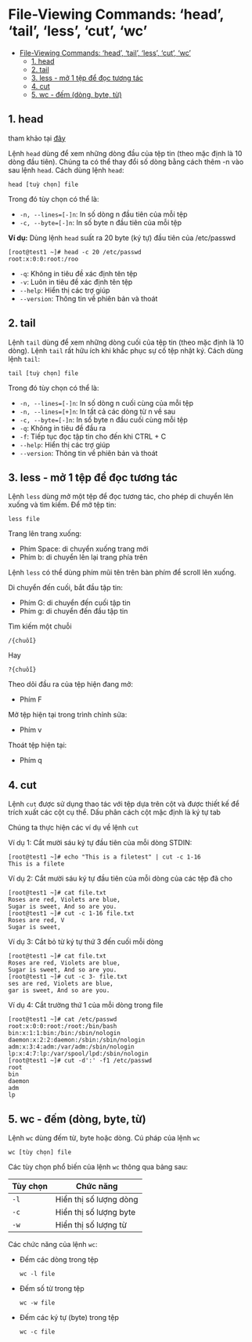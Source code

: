 

# File-Viewing Commands: ‘head’, ‘tail’, ‘less’, ‘cut’, ‘wc’
- [File-Viewing Commands: ‘head’, ‘tail’, ‘less’, ‘cut’, ‘wc’](#file-viewing-commands-head-tail-less-cut-wc)
  - [1. head](#1-head)
  - [2. tail](#2-tail)
  - [3. less - mở 1 tệp để đọc tương tác](#3-less---mở-1-tệp-để-đọc-tương-tác)
  - [4. cut](#4-cut)
  - [5. wc - đếm (dòng, byte, từ)](#5-wc---đếm-dòng-byte-từ)

## 1. head

tham khảo tại [đây](https://blogd.net/linux/cach-su-dung-head-tail-less-more/#2-1-l%E1%BA%B9-nh-head)

Lệnh `head` dùng để xem những dòng đầu của tệp tin (theo mặc định là 10 dòng đầu tiên). Chúng ta có thể thay đổi số dòng bằng cách thêm -n vào sau lệnh `head`. Cách dùng lệnh `head`:

```
head [tuỳ chọn] file
```

Trong đó tùy chọn có thể là:

- `-n, --lines=[-]n`: In số dòng n đầu tiên của mỗi tệp
- `-c, --byte=[-]n`: In số byte n đầu tiên của mỗi tệp

**Ví dụ:** Dùng lệnh `head` suất ra 20 byte (ký tự) đầu tiên của /etc/passwd

```
[root@test1 ~]# head -c 20 /etc/passwd
root:x:0:0:root:/roo
```

- `-q`: Không in tiêu đề xác định tên tệp
- `-v`: Luôn in tiêu đề xác định tên tệp
- `--help`: Hiển thị các trợ giúp
- `--version`: Thông tin về phiên bản và thoát

## 2. tail

Lệnh `tail` dùng để xem những dòng cuối của tệp tin (theo mặc định là 10 dòng). Lệnh `tail` rất hữu ích khi khắc phục sự cố tệp nhật ký. Cách dùng lệnh `tail`:

```
tail [tuỳ chọn] file
```

Trong đó tùy chọn có thể là:

- `-n, --lines=[-]n`: In số dòng n cuối cùng của mỗi tệp
- `-n, --lines=[+]n`: In tất cả các dòng từ n về sau
- `-c, --byte=[-]n`: In số byte n đầu cuối cùng mỗi tệp
- `-q`: Không in tiêu đề đầu ra
- `-f`: Tiếp tục đọc tập tin cho đến khi CTRL + C
- `--help`: Hiển thị các trợ giúp
- `--version`: Thông tin về phiên bản và thoát

## 3. less - mở 1 tệp để đọc tương tác 

Lệnh `less` dùng mở một tệp để đọc tương tác, cho phép di chuyển lên xuống và tìm kiếm. Để mở tệp tin:

```
less file
```

Trang lên trang xuống:

- Phím Space: di chuyển xuống trang mới
- Phím b: di chuyển lên lại trang phía trên

Lệnh `less` có thể dùng phím mũi tên trên bàn phím để scroll lên xuống.

Di chuyển đến cuối, bắt đầu tập tin:

- Phím G: di chuyển đến cuối tập tin
- Phím g: di chuyển đến đầu tập tin

Tìm kiếm một chuỗi

```
/{chuỗi}
```

Hay

```
?{chuỗi}
```

Theo dõi đầu ra của tệp hiện đang mở:

- Phím F

Mở tệp hiện tại trong trình chỉnh sửa:

- Phím v

Thoát tệp hiện tại:

- Phím q

## 4. cut 

Lệnh `cut` được sử dụng thao tác với tệp dựa trên cột và được thiết kế để trích xuất các cột cụ thể. Dấu phân cách cột mặc định là ký tự tab

Chúng ta thực hiện các ví dụ về lệnh `cut`

Ví dụ 1: Cắt mười sáu ký tự đầu tiên của mỗi dòng STDIN:

```
[root@test1 ~]# echo "This is a filetest" | cut -c 1-16
This is a filete
```

Ví dụ 2: Cắt mười sáu ký tự đầu tiên của mỗi dòng của các tệp đã cho

```
[root@test1 ~]# cat file.txt
Roses are red, Violets are blue,
Sugar is sweet, And so are you.
[root@test1 ~]# cut -c 1-16 file.txt
Roses are red, V
Sugar is sweet,
```

Ví dụ 3: Cắt bỏ từ ký tự thứ 3 đến cuối mỗi dòng

```
[root@test1 ~]# cat file.txt
Roses are red, Violets are blue,
Sugar is sweet, And so are you.
[root@test1 ~]# cut -c 3- file.txt
ses are red, Violets are blue,
gar is sweet, And so are you.
```

Ví dụ 4: Cắt trường thứ 1 của mỗi dòng trong file

```
[root@test1 ~]# cat /etc/passwd
root:x:0:0:root:/root:/bin/bash
bin:x:1:1:bin:/bin:/sbin/nologin
daemon:x:2:2:daemon:/sbin:/sbin/nologin
adm:x:3:4:adm:/var/adm:/sbin/nologin
lp:x:4:7:lp:/var/spool/lpd:/sbin/nologin
[root@test1 ~]# cut -d':' -f1 /etc/passwd
root
bin
daemon
adm
lp
```

## 5. wc - đếm (dòng, byte, từ)

Lệnh `wc` dùng đếm từ, byte hoặc dòng. Cú pháp của lệnh `wc`

```
wc [tùy chọn] file
```

Các tùy chọn phổ biến của lệnh `wc` thông qua bảng sau:

| Tùy chọn | Chức năng              |
| -------- | ---------------------- |
| `-l`     | Hiển thị số lượng dòng |
| `-c`     | Hiển thị số lượng byte |
| `-w`     | Hiển thị số lượng từ   |

Các chức năng của lệnh `wc`:

- Đếm các dòng trong tệp

  ```
  wc -l file
  ```

- Đếm số từ trong tệp

  ```
  wc -w file
  ```

- Đếm các ký tự (byte) trong tệp

  ```
  wc -c file
  ```